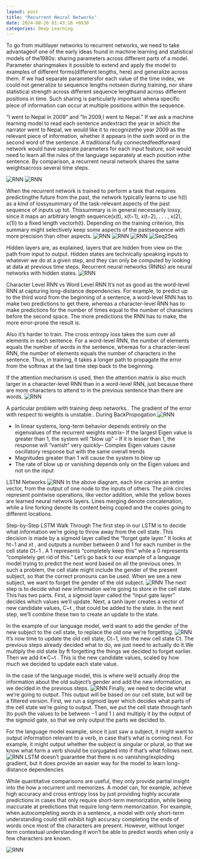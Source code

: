 ```yaml
---
layout: post
title: "Recurrent Neural Networks"
date: 2024-08-26 01:43:18 +0530
categories: Deep Learning
---
```


To go from multilayer networks to recurrent networks, we need to take advantageof one of the early ideas found in machine learning and statistical models of the1980s: sharing parameters across diﬀerent parts of a model. Parameter sharingmakes it possible to extend and apply the model to examples of diﬀerent forms(diﬀerent lengths, here) and generalize across them. If we had separate parametersfor each value of the time index, we could not generalize to sequence lengths notseen during training, nor share statistical strength across diﬀerent sequence lengthsand across diﬀerent positions in time. Such sharing is particularly important whena speciﬁc piece of information can occur at multiple positions within the sequence.

“I went to Nepal in 2009” and “In 2009,I went to Nepal.” If we ask a machine learning model to read each sentence andextract the year in which the narrator went to Nepal, we would like it to recognizethe year 2009 as the relevant piece of information, whether it appears in the sixth word or in the second word of the sentence.
A traditional fully connectedfeedforward network would have separate parameters for each input feature, soit would need to learn all the rules of the language separately at each position inthe sentence. By comparison, a recurrent neural network shares the same weightsacross several time steps.

![RNN](/assets/rnn_1.jpg)
![RNN](/assets/rnn_2.jpg)

When the recurrent network is trained to perform a task that requires predictingthe future from the past, the network typically learns to use h(t) as a kind of lossysummary of the task-relevant aspects of the past sequence of inputs up tot. Thissummary is in general necessarily lossy, since it maps an arbitrary length sequence(x(t), x(t−1), x(t−2), . . . , x(2), x(1)) to a ﬁxed length vectorh(t). Depending on the training criterion, this summary might selectively keep some aspects of the pastsequence with more precision than other aspects.
![RNN](/assets/rnn_4.jpg)
![RNN](/assets/rnn_5.jpg)
![RNN](/assets/rnn_6.jpg)
![Seq2Seq](/assets/rnn_3.jpg)

Hidden layers are, as explained, layers that are hidden from view on the path from input to output. Hidden states are technically speaking inputs to whatever we do at a given step, and they can only be computed by looking at data at previous time steps.
Recurrent neural networks (RNNs) are neural networks with hidden states.
![RNN](/assets/rnn_7.jpg)

Character Level RNN vs Word Level RNN
It’s not as good as the word-level RNN at capturing long-distance dependencies. For example, to predict up to the third word from the beginning of a sentence, a word-level RNN has to make two predictions to get there, whereas a character-level RNN has to make predictions for the number of times equal to the number of characters before the second space. The more predictions the RNN has to make, the more error-prone the result is.

Also it’s harder to train. The cross entropy loss takes the sum over all elements in each sentence. For a word-level RNN, the number of elements equals the number of words in the sentence, whereas for a character-level RNN, the number of elements equals the number of characters in the sentence. Thus, in training, it takes a longer path to propagate the error from the softmax at the last time step back to the beginning.

If the attention mechanism is used, then the attention matrix is also much larger in a character-level RNN than in a word-level RNN, just because there are more characters to attend to in the previous sentence than there are words.
![RNN](/assets/rnn_8.jpg)

A particular problem with training deep networks..
The gradient of the error with respect to weights is unstable..
During BackPropogation
![RNN](/assets/rnn_14.jpg)
- In linear systems, long-term behavior depends entirely on the eigenvalues of the recurrent weights matrix– If the largest Eigen value is greater than 1, the system will “blow up” – If it is lesser than 1, the response will “vanish” very quickly– Complex Eigen values cause oscillatory response but with the same overall trends
- Magnitudes greater than 1 will cause the system to blow up
- The rate of blow up or vanishing depends only on the Eigen values and not on the input

LSTM Networks
![RNN](/assets/rnn_9.jpg)
In the above diagram, each line carries an entire vector, from the output of one node to the inputs of others. The pink circles represent pointwise operations, like vector addition, while the yellow boxes are learned neural network layers. Lines merging denote concatenation, while a line forking denote its content being copied and the copies going to different locations.

Step-by-Step LSTM Walk Through
The first step in our LSTM is to decide what information we’re going to throw away from the cell state. This decision is made by a sigmoid layer called the “forget gate layer.” It looks at ht−1 and xt , and outputs a number between 0
 and 1 for each number in the cell state Ct−1 . A 1 represents “completely keep this” while a 0 represents “completely get rid of this.”
Let’s go back to our example of a language model trying to predict the next word based on all the previous ones. In such a problem, the cell state might include the gender of the present subject, so that the correct pronouns can be used. When we see a new subject, we want to forget the gender of the old subject.
![RNN](/assets/rnn_10.jpg)
The next step is to decide what new information we’re going to store in the cell state. This has two parts. First, a sigmoid layer called the “input gate layer” decides which values we’ll update. Next, a tanh layer creates a vector of new candidate values, C~t
, that could be added to the state. In the next step, we’ll combine these two to create an update to the state.

In the example of our language model, we’d want to add the gender of the new subject to the cell state, to replace the old one we’re forgetting.
![RNN](/assets/rnn_11.jpg)
It’s now time to update the old cell state, Ct−1, into the new cell state Ct. The previous steps already decided what to do, we just need to actually do it.We multiply the old state by ft  forgetting the things we decided to forget earlier. Then we add it∗C~t
. This is the new candidate values, scaled by how much we decided to update each state value.

In the case of the language model, this is where we’d actually drop the information about the old subject’s gender and add the new information, as we decided in the previous steps.
![RNN](/assets/rnn_12.jpg)
Finally, we need to decide what we’re going to output. This output will be based on our cell state, but will be a filtered version. First, we run a sigmoid layer which decides what parts of the cell state we’re going to output. Then, we put the cell state through tanh
 (to push the values to be between −1 and 1
) and multiply it by the output of the sigmoid gate, so that we only output the parts we decided to.

For the language model example, since it just saw a subject, it might want to output information relevant to a verb, in case that’s what is coming next. For example, it might output whether the subject is singular or plural, so that we know what form a verb should be conjugated into if that’s what follows next.
![RNN](/assets/rnn_13.jpg)
LSTM doesn’t guarantee that there is no vanishing/exploding gradient, but it does
provide an easier way for the model to learn long-distance dependencies

While quantitative comparisons are useful, they only provide partial insight into the how a recurrent unit memorizes. A model can, for example, achieve high accuracy and cross entropy loss by just providing highly accurate predictions in cases that only require short-term memorization, while being inaccurate at predictions that require long-term memorization. For example, when autocompleting words in a sentence, a model with only short-term understanding could still exhibit high accuracy completing the ends of words once most of the characters are present. However, without longer term contextual understanding it won’t be able to predict words when only a few characters are known.

![RNN](/assets/rnn_15.jpg)